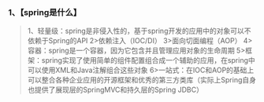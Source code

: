 ### 1、【spring是什么】
>1、轻量级：spring是非侵入性的，基于spring开发的应用中的对象可以不依赖于Spring的API
2>依赖注入（IOC/DI）
3>面向切面编程（AOP）
4>容器：spring是一个容器，因为它包含并且管理应用对象的生命周期
5>框架：spring实现了使用简单的组件配置组合成一个辅助的应用，在spring中可以使用XML和Java注解组合这些对象
6>一站式：在IOC和AOP的基础上可以整合各种企业应用的开源框架和优秀的第三方类库（实际上Spring自身也提供了展现层的SpringMVC和持久层的Spring JDBC）
